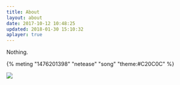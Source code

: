 ```yaml
---
title: About
layout: about
date: 2017-10-12 10:48:25
updated: 2018-01-30 15:10:32
aplayer: true
---
```


Nothing.

{% meting "1476201398" "netease" "song" "theme:#C20C0C" %}

![](https://pic.rmb.bdstatic.com/bjh/events/1c90457d593d495d26080844ecb9ec7e.png)
